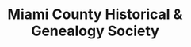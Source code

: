 ---
layout: repo
title: "Miami County Historical & Genealogy Society"
id: 25684
permalink: repos/25684/
---
